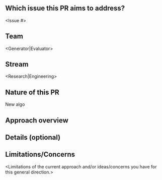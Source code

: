 ## Which issue this PR aims to address?
<Issue #>

## Team
<Generator|Evaluator>

## Stream
<Research|Engineering>

## Nature of this PR
New algo

## Approach overview
<A concise description of your approach>
<Key steps of your approach>
<Step1: >
<Step2: >

## Details (optional)
<This is a good place to explain in more detail about aspects of your code. It is optional but might help others understand your code more quickly.>

## Limitations/Concerns
<Limitations of the current approach and/or ideas/concerns you have for this general direction.>